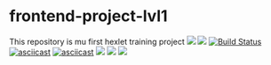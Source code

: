 # frontend-project-lvl1
This repository is mu first hexlet training project
<a href="https://codeclimate.com/github/codeclimate/codeclimate/maintainability"><img src="https://api.codeclimate.com/v1/badges/a99a88d28ad37a79dbf6/maintainability" /></a>
<a href="https://codeclimate.com/github/codeclimate/codeclimate/test_coverage"><img src="https://api.codeclimate.com/v1/badges/a99a88d28ad37a79dbf6/test_coverage" /></a>
[![Build Status](https://travis-ci.org/oksanaduga/frontend-project-lvl1.svg?branch=master)](https://travis-ci.org/oksanaduga/frontend-project-lvl1)
[![asciicast](https://asciinema.org/a/261602.svg)](https://asciinema.org/a/261602)
[![asciicast](https://asciinema.org/a/262162.svg)](https://asciinema.org/a/262162)
<a href="https://asciinema.org/a/262359" target="_blank" data-size="big" data-speed="2"><img src="https://asciinema.org/a/262359.svg" /></a>
<a href="https://asciinema.org/a/262412?autoplay=1&speed=2&size=medium"><img src="https://asciinema.org/a/262412.svg" /></a>
<a href="https://asciinema.org/a/262415" target="_blank"><img src="https://asciinema.org/a/262415.svg" /></a>
